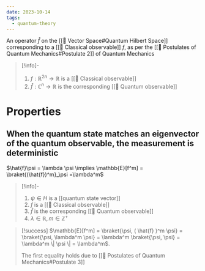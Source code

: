 ```yaml
---
date: 2023-10-14
tags:
  - quantum-theory
---
```

An operator $\hat{f}$ on the [[📘 Vector Space#Quantum Hilbert Space]] corresponding to a [[📘 Classical observable]] $f$, as per the [[📕 Postulates of Quantum Mechanics#Postulate 2]] of Quantum Mechanics

>[!info]-
> 1. $f : \mathbb{R}^{2n} \rightarrow \mathbb{R}$ is a [[📘 Classical observable]]
> 2. $\hat{f}: \mathbb{C}^{n} \rightarrow \mathbb{R}$ is the corresponding [[📘 Quantum observable]]


# Properties

## When the quantum state matches an eigenvector of the quantum observable, the measurement is deterministic

$\hat{f}\psi = \lambda \psi \implies \mathbb{E}[f^m] = \braket{(\hat{f})^m}_\psi =\lambda^m$

>[!info]-
> 1. $\psi \in H$ is a [[quantum state vector]]
> 2. $f$ is a [[📘 Classical observable]]
> 3. $\hat{f}$ is the corresponding [[📘 Quantum observable]]
> 4. $\lambda \in \mathbb{R}, m \in \mathbb{Z}^+$ 

>[!success]
> $\mathbb{E}[f^m] = \braket{\psi, ( \hat{f} )^m \psi} = \braket{\psi, \lambda^m \psi} = \lambda^m \braket{\psi, \psi} = \lambda^m \| \psi \| = \lambda^m$.
> 
> The first equality holds due to [[📕 Postulates of Quantum Mechanics#Postulate 3]]
